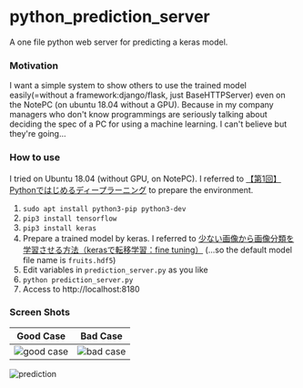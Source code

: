 # python_prediction_server

A one file python web server for predicting a keras model.

### Motivation
I want a simple system to show others to use the trained model easily(=without a framework:django/flask, just BaseHTTPServer) even on the NotePC (on ubuntu 18.04 without a GPU).
Because in my company managers who don't know programmings are seriously talking about deciding the spec of a PC for using a machine learning. I can't believe but they're going...

### How to use

I tried on Ubuntu 18.04 (without GPU, on NotePC).
I referred to [【第1回】Pythonではじめるディープラーニング](https://qiita.com/naoyoshinori/items/5389294c4121bc5eccb1) to prepare the environment.

1. `sudo apt install python3-pip python3-dev`
1. `pip3 install tensorflow`
1. `pip3 install keras`
1. Prepare a trained model by keras. I referred to [少ない画像から画像分類を学習させる方法（kerasで転移学習：fine tuning）](https://spjai.com/keras-fine-tuning/) (...so the default model file name is `fruits.hdf5`)
1. Edit variables in `prediction_server.py` as you like
1. `python prediction_server.py`
1. Access to http://localhost:8180

### Screen Shots

|Good Case|Bad Case|
|---|---|
|![good case](https://raw.githubusercontent.com/wiki/u-ryo/python_prediction_server/images/good.png)|![bad case](https://raw.githubusercontent.com/wiki/u-ryo/python_prediction_server/images/bad.png)|

![prediction](https://raw.githubusercontent.com/wiki/u-ryo/python_prediction_server/images/prediction.gif)
